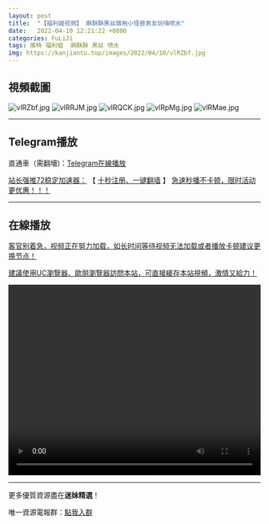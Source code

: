 ```yaml
---
layout: post
title:  "【福利姬视频】 麻酥酥黑丝旗袍小怪兽男友玩嗨喷水"
date:   2022-04-10 12:21:22 +0800
categories: FuLiJi
tags: 推特 福利姬  麻酥酥 黑丝 喷水
img: https://kanjiantu.top/images/2022/04/10/vlRZbf.jpg
---
```



## 視頻截圖

![vlRZbf.jpg](https://kanjiantu.top/images/2022/04/10/vlRZbf.jpg)
![vlRRJM.jpg](https://kanjiantu.top/images/2022/04/10/vlRRJM.jpg)
![vlRQCK.jpg](https://kanjiantu.top/images/2022/04/10/vlRQCK.jpg)
![vlRpMg.jpg](https://kanjiantu.top/images/2022/04/10/vlRpMg.jpg)
![vlRMae.jpg](https://kanjiantu.top/images/2022/04/10/vlRMae.jpg)

* * *
## Telegram播放

直通車（需翻墻)：[Telegram在線播放](https://t.me/mimeijingxuan/574)

<u>站长强推72稳定加速器：</u> 【 [十秒注册、一键翻墙](https://72vpn.xyz/#/register?code=mimei) 】
<u>  急速秒播不卡顿，限时活动更优惠！！！</u>
* * *
## 在線播放
<u>客官别着急，视频正在努力加载，如长时间等待视频无法加载或者播放卡顿建议更换节点！</u>

<u>建議使用UC瀏覽器、歐朋瀏覽器訪問本站，可直接緩存本站視頻，激情又給力！</u>
<center><video src="https://cdn.publer.io/uploads/videos/624dbfbedb27973d1eaee751/429ad32e5779c844f894a30b7bfa12b8.mp4" width="100%" height="380px" controls="controls"></video></center>

* * *
更多優質資源盡在**迷妹精選**！

唯一資源電報群：[點我入群](https://t.me/mimeijingxuan)


